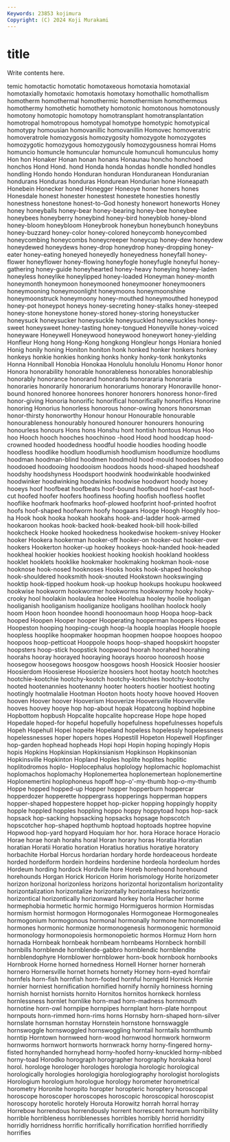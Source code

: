 ```yaml
---
Keywords: 23853 kojimura
Copyright: (C) 2024 Koji Murakami
---
```


# title

Write contents here.



temic homotactic homotatic
homotaxeous homotaxia homotaxial homotaxially homotaxic homotaxis homotaxy homothallic homothallism homotherm
homothermal homothermic homothermism homothermous homothermy homothetic homothety homotonic homotonous homotonously
homotony homotopic homotopy homotransplant homotransplantation homotropal homotropous homotypal homotype homotypic
homotypical homotypy homousian homovanillic homovanillin Homovec homoveratric homoveratrole homozygosis homozygosity
homozygote homozygotes homozygotic homozygous homozygously homozygousness homrai Homs homuncio homuncle
homuncular homuncule homunculi homunculus homy Hon hon Honaker Honan honan
honans Honaunau honcho honchoed honchos Hond Hond. hond Honda honda
hondas hondle hondled hondles hondling Hondo hondo Honduran honduran Honduranean
Honduranian hondurans Honduras honduras Hondurean Hondurian hone Honeapath Honebein Honecker
honed Honegger Honeoye honer honers hones Honesdale honest honester honestest
honestete honesties honestly honestness honestone honest-to-God honesty honewort honeworts Honey
honey honeyballs honey-bear honey-bearing honey-bee honeybee honeybees honeyberry honeybind honey-bird
honeyblob honey-blond honey-bloom honeybloom Honeybrook honeybun honeybunch honeybuns honey-buzzard honey-color
honey-colored honeycomb honeycombed honeycombing honeycombs honeycreeper honeycup honey-dew honeydew honeydewed
honeydews honey-drop honeydrop honey-dropping honey-eater honey-eating honeyed honeyedly honeyedness honeyfall
honey-flower honeyflower honey-flowing honeyfogle honeyfugle honeyful honey-gathering honey-guide honeyhearted honey-heavy
honeying honey-laden honeyless honeylike honeylipped honey-loaded Honeyman honey-month honeymonth honeymoon
honeymooned honeymooner honeymooners honeymooning honeymoonlight honeymoons honeymoonshine honeymoonstruck honeymoony honey-mouthed
honeymouthed honeypod honey-pot honeypot honeys honey-secreting honey-stalks honey-steeped honey-stone honeystone
honey-stored honey-storing honeystucker honeysuck honeysucker honeysuckle honeysuckled honeysuckles honey-sweet honeysweet
honey-tasting honey-tongued Honeyville honey-voiced honeyware Honeywell Honeywood honeywood honeywort honey-yielding
Honfleur Hong hong Hong-Kong hongkong Hongleur hongs Honiara honied Honig
honily honing Honiton honiton honk honked honker honkers honkey honkeys
honkie honkies honking honks honky honky-tonk honkytonks Honna Honniball Honobia
Honokaa Honolulu honolulu Honomu Honor honor Honora honorability honorable honorableness
honorables honorableship honorably honorance honorand honorands honorararia honoraria honoraries honorarily
honorarium honorariums honorary Honoraville honor-bound honored honoree honorees honorer honorers
honoress honor-fired honor-giving Honoria honorific honorifical honorifically honorifics Honorine honoring
Honorius honorless honorous honor-owing honors honorsman honor-thirsty honorworthy Honour honour
Honourable honourable honourableness honourably honoured honourer honourers honouring honourless honours
Hons hons Honshu hont hontish hontous Honus Hoo hoo Hooch
hooch hooches hoochinoo -hood Hood hood hoodcap hood-crowned hooded hoodedness
hoodful hoodie hoodies hooding hoodle hoodless hoodlike hoodlum hoodlumish hoodlumism
hoodlumize hoodlums hoodman hoodman-blind hoodmen hoodmold hood-mould hoodoes hoodoo hoodooed
hoodooing hoodooism hoodoos hoods hood-shaped hoodsheaf hoodshy hoodshyness Hoodsport hoodwink
hoodwinkable hoodwinked hoodwinker hoodwinking hoodwinks hoodwise hoodwort hoody hooey hooeys
hoof hoofbeat hoofbeats hoof-bound hoofbound hoof-cast hoof-cut hoofed hoofer hoofers
hoofiness hoofing hoofish hoofless hooflet hooflike hoofmark hoofmarks hoof-plowed hoofprint
hoof-printed hoofrot hoofs hoof-shaped hoofworm hoofy hoogaars Hooge Hoogh Hooghly
hoo-ha Hook hook hooka hookah hookahs hook-and-ladder hook-armed hookaroon hookas
hook-backed hook-beaked hook-bill hook-billed hookcheck Hooke hooked hookedness hookedwise hookem-snivey
Hooker hooker Hookera hookerman hooker-off hooker-on hooker-out hooker-over hookers Hookerton
hooker-up hookey hookeys hook-handed hook-headed hookheal hookier hookies hookiest hooking
hookish hookland hookless hooklet hooklets hooklike hookmaker hookmaking hookman hook-nose
hooknose hook-nosed hooknoses Hooks hooks hook-shaped hookshop hook-shouldered hooksmith hook-snouted
Hookstown hookswinging hooktip hook-tipped hookum hook-up hookup hookups hookupu hookweed
hookwise hookworm hookwormer hookworms hookwormy hooky hooky-crooky hool hoolakin hoolaulea
hoolee Hoolehua hooley hoolie hooligan hooliganish hooliganism hooliganize hooligans hoolihan
hoolock hooly hoom Hoon hoon hoondee hoondi hoonoomaun hoop Hoopa
hoop-back hooped Hoopen Hooper hooper Hooperating hooperman hoopers Hoopes Hoopeston
hooping hooping-cough hoop-la hoopla hooplas Hoople hoople hoopless hooplike hoopmaker
hoopman hoopmen hoopoe hoopoes hoopoo hoopoos hoop-petticoat Hooppole hoops hoop-shaped
hoopskirt hoopster hoopsters hoop-stick hoopstick hoopwood hoorah hoorahed hoorahing hoorahs
hooray hoorayed hooraying hoorays hooroo hooroosh hoose hoosegow hoosegows hoosgow
hoosgows hoosh Hoosick Hoosier hoosier Hoosierdom Hoosierese Hoosierize hoosiers hoot
hootay hootch hootches hootchie-kootchie hootchy-kootch hootchy-kootchies hootchy-kootchy hooted hootenannies hootenanny
hooter hooters hootier hootiest hooting hootingly hootmalalie Hootman Hooton hoots
hooty hoove hooved Hooven hooven Hoover hoover Hooverism Hooverize Hooversville
Hooverville hooves hoovey hooye hop hop-about hopak Hopatcong hopbind hopbine
Hopbottom hopbush Hopcalite hopcalite hopcrease Hope hope hoped Hopedale hoped-for
hopeful hopefully hopefulness hopefulnesses hopefuls Hopeh Hopehull Hopei hopeite Hopeland
hopeless hopelessly hopelessness hopelessnesses hoper hopers hopes Hopestill Hopeton Hopewell
Hopfinger hop-garden hophead hopheads Hopi hopi Hopin hoping hopingly Hopis
hopis Hopkins Hopkinsian Hopkinsianism Hopkinson Hopkinsonian Hopkinsville Hopkinton Hopland Hoples
hoplite hoplites hoplitic hoplitodromos hoplo- Hoplocephalus hoplology hoplomachic hoplomachist hoplomachos
hoplomachy Hoplonemertea hoplonemertean hoplonemertine Hoplonemertini hoplophoneus hopoff hop-o'-my-thumb hop-o-my-thumb Hoppe
hopped hopped-up Hopper hopper hopperburn hoppercar hopperdozer hopperette hoppergrass hopperings
hopperman hoppers hopper-shaped hoppestere hoppet hop-picker hopping hoppingly hoppity hopple
hoppled hopples hoppling hoppo hoppy hoppytoad hops hop-sack hopsack hop-sacking
hopsacking hopsacks hopsage hopscotch hopscotcher hop-shaped hopthumb hoptoad hoptoads hoptree
hopvine Hopwood hop-yard hopyard Hoquiam hor hor. hora Horace horace
Horacio Horae horae horah horahs horal Horan horary horas Horatia
Horatian horatian Horatii Horatio horation Horatius horatius horatiye horatory horbachite
Horbal Horcus hordarian hordary horde hordeaceous hordeate horded hordeiform hordein
hordeins hordenine hordeola hordeolum hordes Hordeum hording hordock Hordville hore
Horeb horehoond horehound horehounds Horgan Horick Horicon Horim horismology Horite
horizometer horizon horizonal horizonless horizons horizontal horizontalism horizontality horizontalization horizontalize
horizontally horizontalness horizontic horizontical horizontically horizonward horkey horla Horlacher horme
hormephobia hormetic hormic hormigo Hormigueros hormion Hormisdas hormism hormist hormogon
Hormogonales Hormogoneae Hormogoneales hormogonium hormogonous hormonal hormonally hormone hormonelike hormones
hormonic hormonize hormonogenesis hormonogenic hormonoid hormonology hormonopoiesis hormonopoietic hormos Hormuz
Horn horn hornada Hornbeak hornbeak hornbeam hornbeams Hornbeck hornbill hornbills
hornblende hornblende-gabbro hornblendic hornblendite hornblendophyre Hornblower hornblower horn-book hornbook hornbooks
Hornbrook Horne horned hornedness Hornell Horner horner hornerah hornero Hornersville
hornet hornets hornety Horney horn-eyed hornfair hornfels horn-fish hornfish horn-footed
hornful horngeld Hornick Hornie hornier horniest hornification hornified hornify hornily
horniness horning hornish hornist hornists hornito Hornitos hornitos hornkeck hornless
hornlessness hornlet hornlike horn-mad horn-madness hornmouth hornotine horn-owl hornpipe hornpipes
hornplant horn-plate hornpout hornpouts horn-rimmed horn-rims horns Hornsby horn-shaped horn-silver
hornslate hornsman hornstay Hornstein hornstone hornswaggle hornswoggle hornswoggled hornswoggling horntail
horntails hornthumb horntip Horntown hornweed horn-wood hornwood hornwork hornworm hornworms
hornwort hornworts hornwrack horny horny-fingered horny-fisted hornyhanded hornyhead horny-hoofed horny-knuckled
horny-nibbed horny-toad Horodko horograph horographer horography horokaka horol horol. horologe
horologer horologes horologia horologic horological horologically horologies horologigia horologiography horologist
horologists Horologium horologium horologue horology horometer horometrical horometry Horonite horopito
horopter horopteric horoptery horoscopal horoscope horoscoper horoscopes horoscopic horoscopical horoscopist
horoscopy horotelic horotely Horouta Horowitz horrah horral horray Horrebow horrendous
horrendously horrent horrescent horreum horribility horrible horribleness horriblenesses horribles horribly
horrid horridity horridly horridness horrific horrifically horrification horrified horrifiedly horrifies
